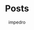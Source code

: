 ---
aliases: ["posts", "articles", "blog", "showcase", "docs"]
title: "Posts"
author: "impedro"
tags: ["index"]
---